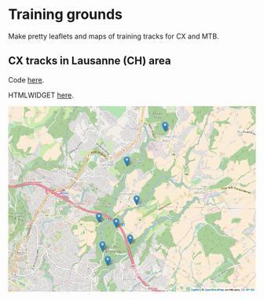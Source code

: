 # Training grounds

Make pretty leaflets and maps of training tracks for CX and MTB.

## CX tracks in Lausanne (CH) area

Code [here](map-cx/map-cx-ls.R).


HTMLWIDGET [here](map-cx/map-cx-ls.html).


<a href="https://htmlpreview.github.io/?https://github.com/sinarueeger/training-ground/blob/master/map-cx/map-cx-ls.html"><img src="map-cx/map-cx-ls.png" alt="Map" /></a>

